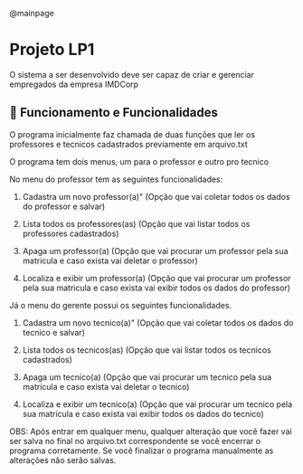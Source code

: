 @mainpage

# Projeto LP1

O sistema a ser desenvolvido deve ser capaz de criar e gerenciar
empregados da empresa IMDCorp

## 🚀 Funcionamento e Funcionalidades

  O programa inicialmente faz chamada de duas funções que ler os professores e tecnicos cadastrados previamente em arquivo.txt
  
 O programa tem dois menus, um para o professor e outro pro tecnico
 
 No menu do professor tem as seguintes funcionalidades:


1. Cadastra um novo professor(a)" (Opção que vai coletar todos os dados do professor e salvar)

2. Lista todos os professores(as) (Opção que vai listar todos os professores cadastrados)

3. Apaga um professor(a) (Opção que vai procurar um professor pela sua matricula e caso exista vai deletar o professor)

4. Localiza e exibir um professor(a) (Opção que vai procurar um professor pela sua matricula e caso exista vai exibir todos os dados do professor)

Já o menu do gerente possui os seguintes funcionalidades.

1. Cadastra um novo tecnico(a)" (Opção que vai coletar todos os dados do tecnico e salvar)

2. Lista todos os tecnicos(as) (Opção que vai listar todos os tecnicos cadastrados)

3. Apaga um tecnico(a) (Opção que vai procurar um tecnico pela sua matricula e caso exista vai deletar o tecnico)

4. Localiza e exibir um tecnico(a) (Opção que vai procurar um tecnico pela sua matricula e caso exista vai exibir todos os dados do tecnico)

OBS: Após entrar em qualquer menu, qualquer alteração que você fazer vai ser salva no final no arquivo.txt correspondente se você encerrar o programa corretamente. Se você finalizar o programa manualmente as alterações não serão salvas.
